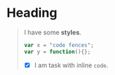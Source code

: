 # Heading

> I have some **styles**.
>
> ```js
> var x = "code fences";
> var y = function(){};
> ```
>
> - [x] I am task with inline `code`.

